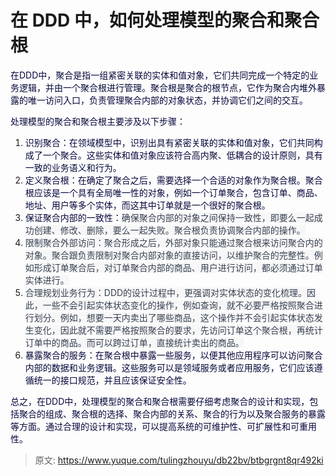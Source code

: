 # 在 DDD 中，如何处理模型的聚合和聚合根

<font style="color:rgb(5, 7, 59);">在DDD中，聚合是指一组紧密关联的实体和值对象，它们共同完成一个特定的业务逻辑，并由一个聚合根进行管理。聚合根是聚合的根节点，它作为聚合内堆外暴露的唯一访问入口，负责管理聚合内部的对象状态，并协调它们之间的交互。</font>

<font style="color:rgb(5, 7, 59);">处理模型的聚合和聚合根主要涉及以下步骤：</font>

1. <font style="color:rgb(5, 7, 59);">识别聚合：在领域模型中，识别出具有紧密关联的实体和值对象，它们共同构成了一个聚合。这些实体和值对象应该符合高内聚、低耦合的设计原则，具有一致的业务语义和行为。</font>
2. <font style="color:rgb(5, 7, 59);">定义聚合根：在确定了聚合之后，需要选择一个合适的对象作为聚合根。聚合根应该是一个具有全局唯一性的对象，例如一个订单聚合，包含订单、商品、地址、用户等多个实体，而这其中订单就是一个很好的聚合根。</font>
3. <font style="color:rgb(5, 7, 59);">保证聚合内部的一致性：</font><font style="color:rgb(55, 65, 81);background-color:rgb(247, 247, 248);">确保聚合内部的对象之间保持一致性，即要么一起成功创建、修改、删除，要么一起失败。聚合根负责协调聚合内部的操作。</font>
4. <font style="color:rgb(55, 65, 81);background-color:rgb(247, 247, 248);">限制聚合外部访问：聚合形成之后，外部对象只能通过聚合根来访问聚合内的对象。聚合跟负责限制对聚合内部对象的直接访问，以维护聚合的完整性。例如形成订单聚合后，对订单聚合内部的商品、用户进行访问，都必须通过订单实体进行。</font>
5. <font style="color:rgb(55, 65, 81);background-color:rgb(247, 247, 248);">合理规划业务行为：DDD的设计过程中，更强调对实体状态的变化梳理。因此，一些不会引起实体状态变化的操作，例如查询，就不必要严格按照聚合进行划分。例如，想要一天内卖出了哪些商品，这个操作并不会引起实体状态发生变化，因此就不需要严格按照聚合的要求，先访问订单这个聚合根，再统计订单中的商品。而可以跨过订单，直接统计卖出的商品。</font>
6. <font style="color:rgb(5, 7, 59);">暴露聚合的服务：在聚合根中暴露一些服务，以便其他应用程序可以访问聚合内部的数据和业务逻辑。这些服务可以是领域服务或者应用服务，它们应该遵循统一的接口规范，并且应该保证安全性。</font>

<font style="color:rgb(5, 7, 59);">总之，在DDD中，处理模型的聚合和聚合根需要仔细考虑聚合的设计和实现，包括聚合的组成、聚合根的选择、聚合内部的关系、聚合的行为以及聚合服务的暴露等方面。通过合理的设计和实现，可以提高系统的可维护性、可扩展性和可重用性。</font>



> 原文: <https://www.yuque.com/tulingzhouyu/db22bv/btbgrgnt8qr492ki>
